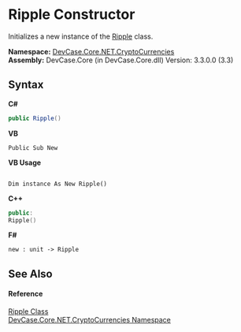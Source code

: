 # Ripple Constructor 
 

Initializes a new instance of the <a href="T_DevCase_Core_NET_CryptoCurrencies_Ripple">Ripple</a> class.

**Namespace:**&nbsp;<a href="N_DevCase_Core_NET_CryptoCurrencies">DevCase.Core.NET.CryptoCurrencies</a><br />**Assembly:**&nbsp;DevCase.Core (in DevCase.Core.dll) Version: 3.3.0.0 (3.3)

## Syntax

**C#**<br />
``` C#
public Ripple()
```

**VB**<br />
``` VB
Public Sub New
```

**VB Usage**<br />
``` VB Usage

Dim instance As New Ripple()
```

**C++**<br />
``` C++
public:
Ripple()
```

**F#**<br />
``` F#
new : unit -> Ripple
```


## See Also


#### Reference
<a href="T_DevCase_Core_NET_CryptoCurrencies_Ripple">Ripple Class</a><br /><a href="N_DevCase_Core_NET_CryptoCurrencies">DevCase.Core.NET.CryptoCurrencies Namespace</a><br />